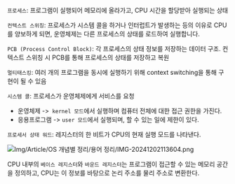 `프로세스`: 프로그램이 실행되어 메모리에 올라가고, CPU 시간을 할당받아 실행되는 상태

`컨텍스트 스위칭`: 프로세스가 시스템 콜을 하거나 인터럽트가 발생하는 등의 이유로 CPU를 양보하게 되면, 운영체제는 다른 프로세스의 상태를 로드하여 실행합니다. 

`PCB (Process Control Block)`: 각 프로세스의 상태 정보를 저장하는 데이터 구조. 컨텍스트 스위칭 시 PCB를 통해 프로세스의 상태를 저장하고 복원

`멀티태스킹`: 여러 개의 프로그램을 동시에 실행하기 위해 context switching을 통해 구현이 될 수 있음

`시스템 콜`: 프로세스가 운영체제에게 서비스를 요청

- 운영체제 ->` kernel 모드`에서 실행하며 컴퓨터 전체에 대한 접근 권한을 가진다. 
- 응용프로그램 -> `user 모드`에서 실행되며, 할 수 있는 일에 제한이 있다. 

`프로세서 상태 워드`: 레지스터의 한 비트가 CPU의 현재 실행 모드를 나타낸다. 

![Img/Article/OS 개념별 정리/용어 정리/IMG-20241202113604.png](Img/IMG-20241202113604.png)

CPU 내부의 `베이스 레지스터`와 `바운드 레지스터`는 프로그램이 접근할 수 있는 메모리 공간을 정의하고, CPU는 이 정보를 바탕으로 논리 주소를 물리 주소로 변환한다. 



